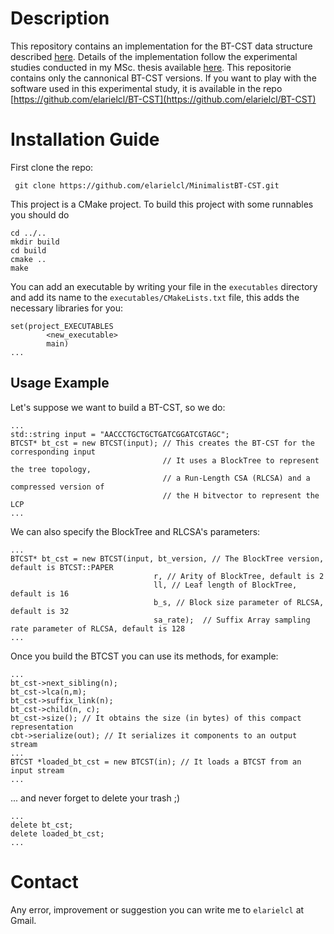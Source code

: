 # Description
This repository contains an implementation for the BT-CST data structure described [here](https://link.springer.com/chapter/10.1007/978-3-030-32686-9_31). Details of the implementation follow the experimental studies conducted in my MSc. thesis available [here](https://users.dcc.uchile.cl/~gnavarro/mem/algoritmos/tesisManuel.pdf). This repositorie contains only the cannonical BT-CST versions. If you want to play with the software used in this experimental study, it is available in the repo [https://github.com/elarielcl/BT-CST](https://github.com/elarielcl/BT-CST)
# Installation Guide
First clone the repo:
```
 git clone https://github.com/elarielcl/MinimalistBT-CST.git
 ```
 
This project is a CMake project. To build this project with some runnables you should do

```
cd ../..
mkdir build
cd build
cmake ..
make
```

You can add an executable by writing your file in the `executables` directory and add its name to the `executables/CMakeLists.txt` file, this adds the necessary libraries for you:
```
set(project_EXECUTABLES
        <new_executable>
        main)
...
```

 ## Usage Example
 Let's suppose we want to build a BT-CST, so we do:
 ```
 ...
 std::string input = "AACCCTGCTGCTGATCGGATCGTAGC";
 BTCST* bt_cst = new BTCST(input); // This creates the BT-CST for the corresponding input
                                   // It uses a BlockTree to represent the tree topology,
                                   // a Run-Length CSA (RLCSA) and a compressed version of
                                   // the H bitvector to represent the LCP
 ...
 
 ```
 We can also specify the BlockTree and RLCSA's parameters:
  ```
 ...
 BTCST* bt_cst = new BTCST(input, bt_version, // The BlockTree version, default is BTCST::PAPER
                                  r, // Arity of BlockTree, default is 2
                                  ll, // Leaf length of BlockTree, default is 16
                                  b_s, // Block size parameter of RLCSA, default is 32
                                  sa_rate);  // Suffix Array sampling rate parameter of RLCSA, default is 128
 ...
 
 ```
 
  Once you build the BTCST you can use its methods, for example:
 ```
 ...
 bt_cst->next_sibling(n);
 bt_cst->lca(n,m);
 bt_cst->suffix_link(n);
 bt_cst->child(n, c);
 bt_cst->size(); // It obtains the size (in bytes) of this compact representation
 cbt->serialize(out); // It serializes it components to an output stream
 ...
 BTCST *loaded_bt_cst = new BTCST(in); // It loads a BTCST from an input stream
 ...
 ```
 
 ... and never forget to delete your trash ;)
 ```
 ...
 delete bt_cst;
 delete loaded_bt_cst;
 ...
 ```
 
 # Contact
 Any error, improvement or suggestion you can write me to `elarielcl` at Gmail. 
